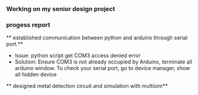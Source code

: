 ### Working on my senior design project
### progess report
** established communication between python and arduino through serial port.**
- Issue: python script get COM3 access denied error
- Solution: Ensure COM3 is not already occupied by Arduino, terminate all arduino window. To check your serial port, go to                device manager, show all hidden device

** designed metal detection circuit and simulation with multisim**

